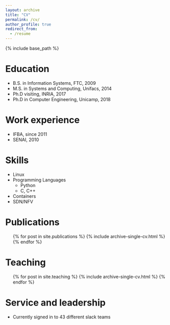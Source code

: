 ```yaml
---
layout: archive
title: "CV"
permalink: /cv/
author_profile: true
redirect_from:
  - /resume
---
```


{% include base_path %}

Education
======
* B.S. in Information Systems, FTC, 2009
* M.S. in Systems and Computing, Unifacs, 2014
* Ph.D visiting, INRIA, 2017
* Ph.D in Computer Engineering, Unicamp, 2018

Work experience
======
* IFBA, since 2011
* SENAI, 2010
  
Skills
======
* Linux
* Programming Languages
  * Python
  * C, C++
* Containers
* SDN/NFV

Publications
======
  <ul>{% for post in site.publications %}
    {% include archive-single-cv.html %}
  {% endfor %}</ul>

  
Teaching
======
  <ul>{% for post in site.teaching %}
    {% include archive-single-cv.html %}
  {% endfor %}</ul>
  
Service and leadership
======
* Currently signed in to 43 different slack teams
